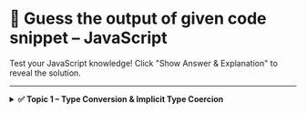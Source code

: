 # 🧠 Guess the output of given code snippet – JavaScript

Test your JavaScript knowledge! Click "Show Answer & Explanation" to reveal the solution.

---

<details>
<summary><strong>✅ Topic 1 – Type Conversion & Implicit Type Coercion</strong></summary>

### Question 1

What will be the output of the given code snippet ?

```javascript
console.log(1+1)
```
<details> <summary>✍ Show Answer & Explanation</summary>
  2
  # Explanation: Both data type is number. So, addition of two numbers is number.
</details>

### Question 2

How do you print `Hello, World!` in Python?

```javascript
console.log('Hello')
```
<details> <summary>✍ Show Answer & Explanation</summary>
Koushik
</details>

